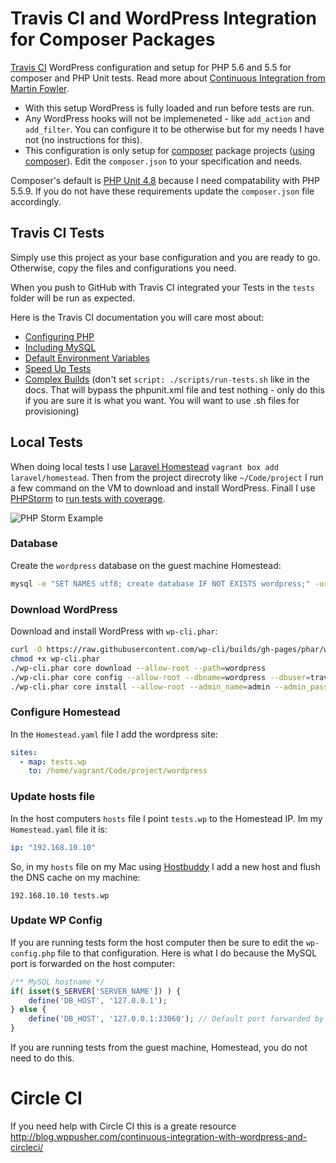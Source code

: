 # Travis CI and WordPress Integration for Composer Packages

[Travis CI](https://travis-ci.org/) WordPress configuration and setup for PHP 5.6 and 5.5 for composer and PHP Unit tests. Read more about [Continuous Integration from Martin Fowler](http://martinfowler.com/articles/continuousIntegration.html). 

- With this setup WordPress is fully loaded and run before tests are run. 
- Any WordPress hooks will not be implemeneted - like `add_action` and `add_filter`. You can configure it to be otherwise but for my needs I have not (no instructions for this).
- This configuration is only setup for [composer](https://getcomposer.org/) package projects ([using composer](https://getcomposer.org/doc/01-basic-usage.md)). Edit the `composer.json` to your specification and needs.

Composer's default is [PHP Unit 4.8](https://phpunit.de/manual/4.8/en/writing-tests-for-phpunit.html) because I need compatability with PHP 5.5.9. If you do not have these requirements update the `composer.json` file accordingly.

## Travis CI Tests

Simply use this project as your base configuration and you are ready to go. Otherwise, copy the files and configurations you need. 

When you push to GitHub with Travis CI integrated your Tests in the `tests` folder will be run as expected.

Here is the Travis CI documentation you will care most about:
- [Configuring PHP](https://docs.travis-ci.com/user/languages/php/)
- [Including MySQL](https://docs.travis-ci.com/user/database-setup/#MySQL)
- [Default Environment Variables](https://docs.travis-ci.com/user/environment-variables/#Default-Environment-Variables)
- [Speed Up Tests](https://docs.travis-ci.com/user/speeding-up-the-build/#PHP-optimisations)
- [Complex Builds](https://docs.travis-ci.com/user/customizing-the-build#Implementing-Complex-Build-Steps) (don't set `script: ./scripts/run-tests.sh` like in the docs. That will bypass the phpunit.xml file and test nothing - only do this if you are sure it is what you want. You will want to use .sh files for provisioning)

## Local Tests
When doing local tests I use [Laravel Homestead](https://github.com/laravel/homestead) `vagrant box add laravel/homestead`. Then from the project direcroty like `~/Code/project` I run a few command on the VM to download and install WordPress. Finall I use [PHPStorm](https://www.jetbrains.com/phpstorm/) to [run tests with coverage](https://www.jetbrains.com/help/phpstorm/2016.1/running-with-coverage.html).

![PHP Storm Example](https://s3-us-west-2.amazonaws.com/kevindees-github-readme/example-tests.png)

### Database
Create the `wordpress` database on the guest machine Homestead:

```bash
mysql -e "SET NAMES utf8; create database IF NOT EXISTS wordpress;" -uroot
```

### Download WordPress
Download and install WordPress with `wp-cli.phar`:

```bash
curl -O https://raw.githubusercontent.com/wp-cli/builds/gh-pages/phar/wp-cli.phar
chmod +x wp-cli.phar
./wp-cli.phar core download --allow-root --path=wordpress
./wp-cli.phar core config --allow-root --dbname=wordpress --dbuser=travis --dbhost=127.0.0.1 --path=wordpress
./wp-cli.phar core install --allow-root --admin_name=admin --admin_password=admin --admin_email=admin@example.com --url=http://127.0.0.1 --title=WordPress --path=wordpress
```

### Configure Homestead
In the `Homestead.yaml` file I add the wordpress site:

```yaml
sites:
  - map: tests.wp
    to: /home/vagrant/Code/project/wordpress
```

### Update hosts file
In the host computers `hosts` file I point `tests.wp` to the Homestead IP. Im my `Homestead.yaml` file it is:

```yaml
ip: "192.168.10.10"
```

So, in my `hosts` file on my Mac using [Hostbuddy](https://clickontyler.com/hostbuddy/) I add a new host and flush the DNS cache on my machine:

```hosts
192.168.10.10 tests.wp
```

### Update WP Config
If you are running tests form the host computer then be sure to edit the `wp-config.php` file to that configuration. Here is what I do because the MySQL port is forwarded on the host computer:

```php
/** MySQL hostname */
if( isset($_SERVER['SERVER_NAME']) ) {
    define('DB_HOST', '127.0.0.1');
} else {
    define('DB_HOST', '127.0.0.1:33060'); // Default port forwarded by Homestead
}
```

If you are running tests from the guest machine, Homestead, you do not need to do this.

# Circle CI
If you need help with Circle CI this is a greate resource http://blog.wppusher.com/continuous-integration-with-wordpress-and-circleci/
